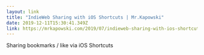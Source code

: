 ```yaml
---
layout: link 
title: "IndieWeb Sharing with iOS Shortcuts | Mr.Kapowski" 
date: 2019-12-11T15:30:41.349Z 
link: https://mrkapowski.com/2019/07/indieweb-sharing-with-ios-shortcuts.html#t=14 
---
```


Sharing bookmarks / like via iOS Shortcuts